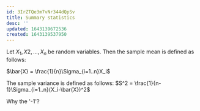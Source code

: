 ```yaml
---
id: 3IrZTQe3m7vNr344dQpSv
title: Summary statistics
desc: ''
updated: 1643139672536
created: 1643139537950
---
```


Let $X_1,X2, ..., X_n$ be random variables. 
Then the sample mean is defined as follows:

$\bar{X} = \frac{1}{n}\Sigma_{i=1..n}X_i$

The sample variance is defined as follows:
$S^2 = \frac{1}{n-1}\Sigma_{i=1..n}(X_i-\bar{X})^2$

Why the '-1'?
